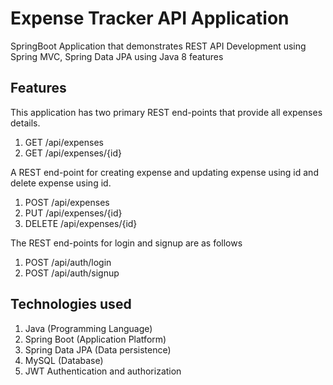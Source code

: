 # Expense Tracker API Application

SpringBoot Application that demonstrates REST API Development using Spring MVC, Spring Data JPA using Java 8 features

## Features

This application has two primary REST end-points that provide all expenses details.

1. GET /api/expenses
2. GET /api/expenses/{id}

A REST end-point for creating expense and updating expense using id and delete expense using id.

1. POST /api/expenses
2. PUT /api/expenses/{id}
3. DELETE /api/expenses/{id}

The REST end-points for login and signup are as follows
1. POST /api/auth/login
2. POST /api/auth/signup

## Technologies used

1. Java (Programming Language)
2. Spring Boot (Application Platform)
3. Spring Data JPA (Data persistence)
4. MySQL (Database)
5. JWT Authentication and authorization
